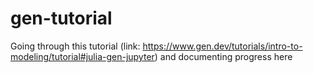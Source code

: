# gen-tutorial
Going through this tutorial (link: https://www.gen.dev/tutorials/intro-to-modeling/tutorial#julia-gen-jupyter) and documenting progress here
